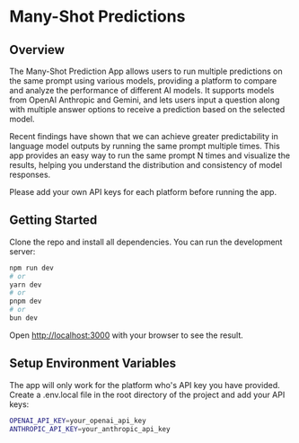 # Many-Shot Predictions
## Overview

The Many-Shot Prediction App allows users to run multiple predictions on the same prompt using various models, providing a platform to compare and analyze the performance of different AI models. It supports models from OpenAI Anthropic and Gemini, and lets users input a question along with multiple answer options to receive a prediction based on the selected model.

Recent findings have shown that we can achieve greater predictability in language model outputs by running the same prompt multiple times. This app provides an easy way to run the same prompt N times and visualize the results, helping you understand the distribution and consistency of model responses.

Please add your own API keys for each platform before running the app.

## Getting Started

Clone the repo and install all dependencies. You can run the development server:

```bash
npm run dev
# or
yarn dev
# or
pnpm dev
# or
bun dev
```

Open [http://localhost:3000](http://localhost:3000) with your browser to see the result.

## Setup Environment Variables

The app will only work for the platform who's API key you have provided. Create a .env.local file in the root directory of the project and add your API keys:

```bash
OPENAI_API_KEY=your_openai_api_key
ANTHROPIC_API_KEY=your_anthropic_api_key
```
